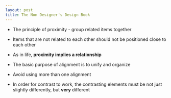 ```yaml
---
layout: post
title: The Non Designer's Design Book
---
```


* The principle of proximity - group related items together
* Items that are not related to each other should not be positioned close to each other

* As in life, **proximity implies a relationship**

* The basic purpose of alignment is to unify and organize

* Avoid using more than one alignment

* In order for contrast to work, the contrasting elements must be not just slightly differently, but **very** different